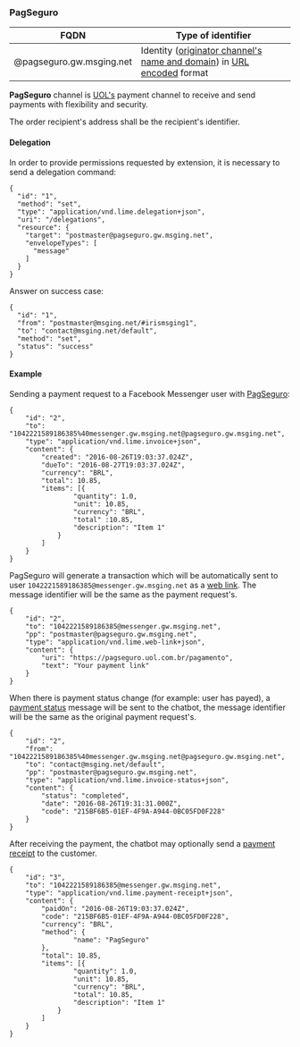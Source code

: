 ### PagSeguro
| FQDN                     | Type of identifier                                                                                                                                       |
|--------------------------|----------------------------------------------------------------------------------------------------------------------------------------------------------|
| @pagseguro.gw.msging.net | Identity ([originator channel's name and domain](./#/docs/concepts/addressing)) in [URL encoded](http://www.w3schools.com/tags/ref_urlencode.asp) format |

**PagSeguro** channel is [UOL's](https://pagseguro.uol.com.br/) payment channel to receive and send payments with flexibility and security. 

The order recipient's address shall be the recipient's identifier.

#### Delegation

In order to provide permissions requested by extension, it is necessary to send a delegation command:

```http
{  
  "id": "1",
  "method": "set",
  "type": "application/vnd.lime.delegation+json",
  "uri": "/delegations",
  "resource": {  
    "target": "postmaster@pagseguro.gw.msging.net",
    "envelopeTypes": [  
      "message"
    ]
  }
}
```

Answer on success case:

```http
{
  "id": "1",
  "from": "postmaster@msging.net/#irismsging1",
  "to": "contact@msging.net/default",
  "method": "set",
  "status": "success"
}
```

#### Example

Sending a payment request to a Facebook Messenger user with [PagSeguro](./#/docs/payments/pagseguro):

```http
{
    "id": "2",
    "to": "1042221589186385%40messenger.gw.msging.net@pagseguro.gw.msging.net",
    "type": "application/vnd.lime.invoice+json",
    "content": {
        "created": "2016-08-26T19:03:37.024Z",
        "dueTo": "2016-08-27T19:03:37.024Z",
        "currency": "BRL",
        "total": 10.85,
        "items": [{
                "quantity": 1.0,
                "unit": 10.85,
                "currency": "BRL",
                "total" :10.85,
                "description": "Item 1"
            }
        ]
    }
}
```

PagSeguro will generate a transaction which will be automatically sent to user `1042221589186385@messenger.gw.msging.net` as a [web link](./#/docs/content-types/web-link). The message identifier will be the same as the payment request's. 

```http
{
    "id": "2",
    "to": "1042221589186385@messenger.gw.msging.net",
    "pp": "postmaster@pagseguro.gw.msging.net",
    "type": "application/vnd.lime.web-link+json",
    "content": { 
        "uri": "https://pagseguro.uol.com.br/pagamento",
        "text": "Your payment link"
    }
}
```

When there is payment status change (for example: user has payed), a [payment status](./#/docs/content-types/invoice-status) message will be sent to the chatbot, the message identifier will be the same as the original payment request's.

```http
{
    "id": "2",
    "from": "1042221589186385%40messenger.gw.msging.net@pagseguro.gw.msging.net",
    "to": "contact@msging.net/default",
    "pp": "postmaster@pagseguro.gw.msging.net",
    "type": "application/vnd.lime.invoice-status+json",
    "content": {
        "status": "completed",
        "date": "2016-08-26T19:31:31.000Z",
        "code": "215BF6B5-01EF-4F9A-A944-0BC05FD0F228"
    }
}
```

After receiving the payment, the chatbot may optionally send a [payment receipt](./#/docs/content-types/payment-receipt) to the customer. 

```http
{
    "id": "3",
    "to": "1042221589186385@messenger.gw.msging.net",
    "type": "application/vnd.lime.payment-receipt+json",
    "content": {
        "paidOn": "2016-08-26T19:03:37.024Z",
        "code": "215BF6B5-01EF-4F9A-A944-0BC05FD0F228",
        "currency": "BRL",
        "method": {
                "name": "PagSeguro"
        },
        "total": 10.85,
        "items": [{
                "quantity": 1.0,
                "unit": 10.85,
                "currency": "BRL",
                "total": 10.85,
                "description": "Item 1"
            }
        ]
    }
}
```
